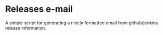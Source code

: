 # Releases e-mail

A simple script for generating a nicely formatted email from github/jenkins
release information.
